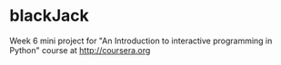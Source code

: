 blackJack
=========

Week 6 mini project for "An Introduction to interactive programming in Python" course at http://coursera.org
